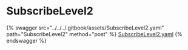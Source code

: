 # SubscribeLevel2

{% swagger src="../../../.gitbook/assets/SubscribeLevel2.yaml" path="SubscribeLevel2" method="post" %}
[SubscribeLevel2.yaml](../../../.gitbook/assets/SubscribeLevel2.yaml)
{% endswagger %}

